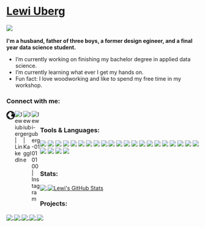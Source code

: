 # [Lewi Uberg](https://uberg.me)
![](https://visitor-badge.glitch.me/badge?page_id=lewiuberg.lewiuberg)

**I'm a husband, father of three boys, a former design egineer, and a final year data science student.**

- I’m currently working on finishing my bachelor degree in applied data science.
- I’m currently learning what ever I get my hands on.
- Fun fact: I love woodworking and like to spend my free time in my workshop.

### Connect with me:

[<img align="left" alt="uberg.me" width="22px" src="https://raw.githubusercontent.com/iconic/open-iconic/master/svg/globe.svg" />][website]
[<img align="left" alt="lewiuberg | LinkedIn" width="22px" src="https://cdn.jsdelivr.net/npm/simple-icons@v3/icons/linkedin.svg" />][linkedin]
[<img align="left" alt="lewiuberg | Kaggle" width="22px" src="https://cdn.jsdelivr.net/npm/simple-icons@v3/icons/kaggle.svg" />][kaggle]
[<img align="left" alt="lewi-uberg-01010100 | Instagram" width="22px" src="https://cdn.jsdelivr.net/npm/simple-icons@v3/icons/instagram.svg" />][instagram]
<br />

### Tools & Languages:

![](https://img.shields.io/badge/OS-macOS-informational?style=flat&logo=apple&logoColor=white&color=3572A5)
![](https://img.shields.io/badge/OS-Windows-informational?style=flat&logo=windows&logoColor=white&color=3572A5)
![](https://img.shields.io/badge/IDE-VS_Code-informational?style=flat&logo=visualstudiocode&logoColor=white&color=3572A5)
![](https://img.shields.io/badge/IDE-Jupyter-informational?style=flat&logo=jupyter&logoColor=white&color=3572A5)
![](https://img.shields.io/badge/Code-Python-informational?style=flat&logo=python&logoColor=white&color=3572A5)
![](https://img.shields.io/badge/Code-SQL-informational?style=flat&logo=sql&logoColor=white&color=3572A5)
![](https://img.shields.io/badge/Code-NoSQL-informational?style=flat&logo=nosql&logoColor=white&color=3572A5)
![](https://img.shields.io/badge/Tool-Pandas-informational?style=flat&logo=pandas&logoColor=white&color=3572A5)
![](https://img.shields.io/badge/Tool-Sklearn-informational?style=flat&logo=scikit-learn&logoColor=white&color=3572A5)
![](https://img.shields.io/badge/Tool-Matplotlib-informational?style=flat&logo=matplotlib&logoColor=white&color=3572A5)
![](https://img.shields.io/badge/Tool-Seaborn-informational?style=flat&logo=seaborn&logoColor=white&color=3572A5)
![](https://img.shields.io/badge/Tool-Plotly-informational?style=flat&logo=plotly&logoColor=white&color=3572A5)
![](https://img.shields.io/badge/Tool-Dash-informational?style=flat&logo=dash&logoColor=white&color=3572A5)
![](https://img.shields.io/badge/Tool-Kears-informational?style=flat&logo=keras&logoColor=white&color=3572A5)
![](https://img.shields.io/badge/Tool-SQLite-informational?style=flat&logo=sqlite&logoColor=white&color=3572A5)
![](https://img.shields.io/badge/Tool-MySQL-informational?style=flat&logo=mysql&logoColor=white&color=3572A5)
![](https://img.shields.io/badge/Tool-MongoDB-informational?style=flat&logo=MongoDB&logoColor=white&color=3572A5)
![](https://img.shields.io/badge/Tool-Neo4j-informational?style=flat&logo=neo4j&logoColor=white&color=3572A5)
![](https://img.shields.io/badge/Tool-Cassandra-informational?style=flat&logo=cassandra&logoColor=white&color=3572A5)
![](https://img.shields.io/badge/Tool-Git-informational?style=flat&logo=Git&logoColor=white&color=3572A5)
![](https://img.shields.io/badge/Tool-GitHub-informational?style=flat&logo=github&logoColor=white&color=3572A5)
![](https://img.shields.io/badge/Tool-Terminal-informational?style=flat&logo=terminal&logoColor=white&color=3572A5)
![](https://img.shields.io/badge/Tool-Homebrew-informational?style=flat&logo=homebrew&logoColor=white&color=3572A5)
![](https://img.shields.io/badge/Typesetting-LaTeX-informational?style=flat&logo=latex&logoColor=white&color=3572A5)
![](https://img.shields.io/badge/Typesetting-Markdown-informational?style=flat&logo=markdown&logoColor=white&color=3572A5)
<br />
<br />

### Stats:

<a href="https://github.com/lewiuberg/lewiuberg">
  <img align="center" src="https://github-readme-stats.vercel.app/api/top-langs/?username=lewiuberg&hide=java,html&title_color=323232&text_color=191919&icon_color=999999&bg_color=f5f5f5" />
</a>
<a href="https://github.com/lewiuberg/lewiuberg">
  <img align="center" src="https://github-readme-stats.vercel.app/api?username=lewiuberg&show_icons=true&line_height=27&count_private=true&title_color=323232&text_color=191919&icon_color=999999&bg_color=f5f5f5" alt="Lewi's GitHub Stats" />
</a>

### Projects:

<a href="https://github.com/lewiuberg/Imputer-from-skratch">
  <img align="center" src="https://github-readme-stats.vercel.app/api/pin/?username=lewiuberg&repo=Imputer-from-skratch&title_color=323232&text_color=191919&icon_color=999999&bg_color=f5f5f5" />
</a>
<a href="https://github.com/lewiuberg/Active-Airport">
  <img align="center" src="https://github-readme-stats.vercel.app/api/pin/?username=lewiuberg&repo=Active-Airport&title_color=323232&text_color=191919&icon_color=999999&bg_color=f5f5f5" />
</a>
</a>
<a href="https://github.com/lewiuberg/MURA">
  <img align="center" src="https://github-readme-stats.vercel.app/api/pin/?username=lewiuberg&repo=MURA&title_color=323232&text_color=191919&icon_color=999999&bg_color=f5f5f5" />
</a>
<a href="https://github.com/lewiuberg/Moonshine">
  <img align="center" src="https://github-readme-stats.vercel.app/api/pin/?username=lewiuberg&repo=Moonshine&title_color=323232&text_color=191919&icon_color=999999&bg_color=f5f5f5" />
</a>
<a href="https://github.com/lewiuberg/Setup">
  <img align="center" src="https://github-readme-stats.vercel.app/api/pin/?username=lewiuberg&repo=Setup&title_color=323232&text_color=191919&icon_color=999999&bg_color=f5f5f5" />
</a>


<!-- links to your social media accounts -->
[website]: https://uberg.me
[instagram]: https://www.instagram.com/lewiuberg/
[linkedin]: https://www.linkedin.com/in/lewi-uberg-01010100/
[kaggle]: https://www.kaggle.com/lewiuberg

<!-- Resources -->
<!-- Icons: https://simpleicons.org/ -->
<!-- GitHub Stats: https://github.com/anuraghazra/github-readme-stats -->
<!-- Emojis: https://emojipedia.org/emoji/ -->
<!-- HTML Emojis: https://www.fileformat.info/index.htm -->
<!-- Shields: https://shields.io/ -->
<!-- Awesome GitHub Profile README: https://github.com/abhisheknaiidu/awesome-github-profile-readme -->
<!-- Awesome GitHub Profile README: https://github.com/MartinHeinz/MartinHeinz/blob/master/README.md -->
